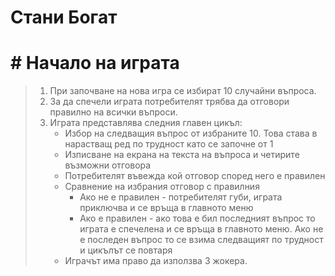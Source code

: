 # Стани Богат

# # Начало на играта
> 1. При започване на нова игра се избират 10 случайни въпроса. 
> 2. За да спечели играта потребителят трябва да отговори правилно на всички въпроси.
> 3. Играта представлява следния главен цикъл:
>    - Избор на следващия въпрос от избраните 10. Това става в нарастващ ред по трудност като се започне от 1
>    - Изписване на екрана на текста на въпроса и четирите възможни отговора
>    - Потребителят въвежда кой отговор според него е правилен
>    - Сравнение на избрания отговор с правилния
>      - Ако не е правилен - потребителят губи, играта приключва и се връща в главното меню
>      - Ако е правилен - ако това е бил последният въпрос то играта е спечелена и се връща в главното меню. Ако не е последен въпрос то се взима следващият по трудност и цикълът се повтаря
>    - Играчът има право да използва 3 жокера.


